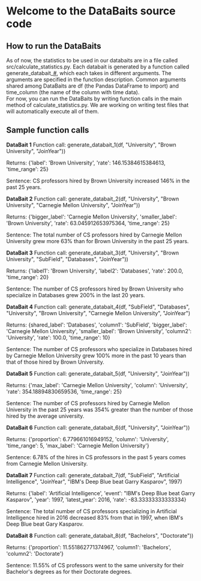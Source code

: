 # Welcome to the DataBaits source code 


## How to run the DataBaits 
As of now, the statistics to be used in our databaits are in a file called src/calculate_statistics.py.
Each databait is generated by a function called generate_databait_[#](), which each takes in different arguments. 
The arguments are specified in the function description. 
Common arguments shared among DataBaits are df (the Pandas DataFrame to import) and time_column (the name of the column with time data).  
For now, you can run the DataBaits by writing function calls in the main method of calculate_statistics.py. 
We are working on writing test files that will automatically execute all of them. 


## Sample function calls  
<b>DataBait 1</b>
Function call: generate_databait_1(df, "University", "Brown University", "JoinYear"))

Returns: {'label': 'Brown University', 'rate': 146.15384615384613, 'time_range': 25}

Sentence: CS professors hired by Brown University increased 146% in the past 25 years.

<b>DataBait 2</b>
Function call: generate_databait_2(df, "University", "Brown University", "Carnegie Mellon University", "JoinYear"))

Returns: {'bigger_label': 'Carnegie Mellon University', 'smaller_label': 'Brown University', 'rate': 63.045912653975364, 'time_range': 25}

Sentence: The total number of CS professors hired by Carnegie Mellon University grew more 63% than for Brown University in the past 25 years. 


<b>DataBait 3</b>
Function call: generate_databait_3(df, "University", "Brown University", "SubField", "Databases", "JoinYear"))

Returns: {'label1': 'Brown University', 'label2': 'Databases', 'rate': 200.0, 'time_range': 20}

Sentence: The number of CS professors hired by Brown University who specialize in Databases grew 200% in the last 20 years. 

<b>DataBait 4</b>
Function call: generate_databait_4(df, "SubField", "Databases", "University", "Brown University", "Carnegie Mellon University", "JoinYear")

Returns: {shared_label': 'Databases', 'column1': 'SubField', 'bigger_label': 'Carnegie Mellon University', 'smaller_label': 'Brown University', 'column2': 'University', 'rate': 100.0, 'time_range': 10}

Sentence: The number of CS professors who specialize in Databases hired by Carnegie Mellon University grew 100% more in the past 10 years than that of those hired by Brown University. 

<b>DataBait 5</b>
Function call: generate_databait_5(df, "University", "JoinYear"))

Returns: {'max_label': 'Carnegie Mellon University', 'column': 'University', 'rate': 354.18894830659536, 'time_range': 25}

Sentence: The number of CS professors hired by Carnegie Mellon University in the past 25 years was 354% greater than the number of those hired by the average university. 

<b>DataBait 6</b>
Function call: generate_databait_6(df, "University", "JoinYear"))

Returns: {'proportion': 6.779661016949152, 'column': 'University', 'time_range': 5, 'max_label': 'Carnegie Mellon University'}

Sentence: 6.78% of the hires in CS professors in the past 5 years comes from Carnegie Mellon University. 

<b>DataBait 7</b>
Function call: generate_databait_7(df, "SubField", "Artificial Intelligence", "JoinYear", "IBM's Deep Blue beat Garry Kasparov", 1997)

Returns: {'label': 'Artificial Intelligence', 'event': "IBM's Deep Blue beat Garry Kasparov", 'year': 1997, 'latest_year': 2016, 'rate': -83.33333333333334}

Sentence: The total number of CS professors specializing in Artificial Intelligence hired in 2016 decreased 83% from that in 1997, when IBM's Deep Blue beat Gary Kasparov. 

<b>DataBait 8</b>
Function call: generate_databait_8(df, "Bachelors", "Doctorate"))

Returns: {'proportion': 11.551862771374967, 'column1': 'Bachelors', 'column2': 'Doctorate'}

Sentence: 11.55% of CS professors went to the same university for their Bachelor's degrees as for their Doctorate degrees. 
